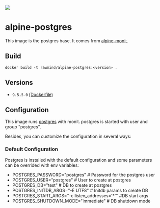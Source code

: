 [![](https://images.microbadger.com/badges/image/rawmind/alpine-postgres.svg)](https://microbadger.com/images/rawmind/alpine-postgres "Get your own image badge on microbadger.com")

alpine-postgres
=============

This image is the postgres base. It comes from [alpine-monit][alpine-monit].

## Build

```
docker build -t rawmind/alpine-postgres:<version> .
```

## Versions

- `9.5.5-0` [(Dockerfile)](https://github.com/rawmind0/alpine-postgres/blob/9.5.5-0/Dockerfile)

## Configuration

This image runs [postgres][postgres] with monit. postgres is started with user and group "postgres".

Besides, you can customize the configuration in several ways:

### Default Configuration

Postgres is installed with the default configuration and some parameters can be overrided with env variables:

- POSTGRES_PASSWORD="postgres"		# Password for the postgres user
- POSTGRES_USER="postgres"			# User to create at postgres
- POSTGRES_DB="test"				# DB to create at postgres
- POSTGRES_INITDB_ARGS="-E UTF8"	# Initdb params to create DB
- POSTGRES_START_ARGS="-c listen_addresses='*'"	#DB start args
- POSTGRES_SHUTDOWN_MODE="immediate"			# DB shutdown mode


[alpine-monit]: https://github.com/rawmind0/alpine-monit/
[postgres]: https://www.postgresql.org
